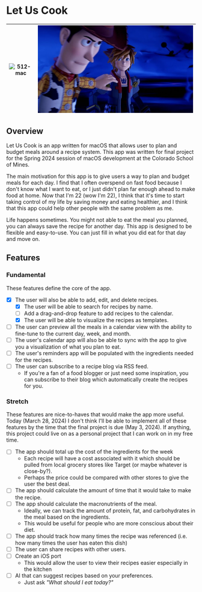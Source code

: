 # Let Us Cook

| ![512-mac](https://github.com/suasuasuasuasua/LetUsCook/assets/72476123/d38d40e1-e4b7-4fa0-9482-72ed008ef2d5) | ![Let Him Cook Photo](./Doc/let_him_cook.jpg) |
|---------------------------------------------------------------------------------------------------------------|-----------------------------------------------|
## Overview

Let Us Cook is an app written for macOS that allows user to plan and budget
meals around a recipe system. This app was written for final project for the
Spring 2024 session of macOS development at the Colorado School of Mines.

The main motivation for this app is to give users a way to plan and budget meals
for each day. I find that I often overspend on fast food because I don't know
what I want to eat, or I just didn't plan far enough ahead to make food at home.
Now that I'm 22 (wow I'm 22), I think that it's time to start taking control of
my life by saving money and eating healthier, and I think that this app could
help other people with the same problem as me.

Life happens sometimes. You might not able to eat the meal you planned, you can
always save the recipe for another day. This app is designed to be flexible and
easy-to-use. You can just fill in what you did eat for that day and move on.

## Features

### Fundamental

These features define the core of the app.

- [x] The user will also be able to add, edit, and delete recipes.
  - [x] The user will be able to search for recipes by name.
  - [ ] Add a drag-and-drop feature to add recipes to the calendar.
  - [x] The user will be able to visualize the recipes as templates.
- [ ] The user can preview all the meals in a calendar view with the ability to
      fine-tune to the current day, week, and month.
- [ ] The user's calendar app will also be able to sync with the app to give you
      a visualization of what you plan to eat.
- [ ] The user's reminders app will be populated with the ingredients needed for
      the recipes.
- [ ] The user can subscribe to a recipe blog via RSS feed.
  - If you're a fan of a food blogger or just need some inspiration, you can
    subscribe to their blog which automatically create the recipes for you.

### Stretch

These features are nice-to-haves that would make the app more useful. Today
(March 28, 2024) I don't think I'll be able to implement all of these features
by the time that the final project is due (May 3, 2024). If anything, this
project could live on as a personal project that I can work on in my free time.

- [ ] The app should total up the cost of the ingredients for the week
  - Each recipe will have a cost associated with it which should be pulled
    from local grocery stores like Target (or maybe whatever is close-by?).
  - Perhaps the price could be compared with other stores to give the user the
    best deal.
- [ ] The app should calculate the amount of time that it would take to make the
      recipe.
- [ ] The app should calculate the macronutrients of the meal.
  - Ideally, we can track the amount of protein, fat, and carbohydrates in the
    meal based on the ingredients.
  - This would be useful for people who are more conscious about their diet.
- [ ] The app should track how many times the recipe was referenced (i.e. how
      many times the user has eaten this dish)
- [ ] The user can share recipes with other users.
- [ ] Create an iOS port
  - This would allow the user to view their recipes easier especially in the
    kitchen
- [ ] AI that can suggest recipes based on your preferences.
  - Just ask _"What should I eat today?"_
